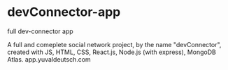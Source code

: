 # devConnector-app
 full dev-connector app

A full and comeplete social network project, by the name "devConnector", created with JS, HTML, CSS, React.js, Node.js (with express), MongoDB Atlas.
 app.yuvaldeutsch.com
